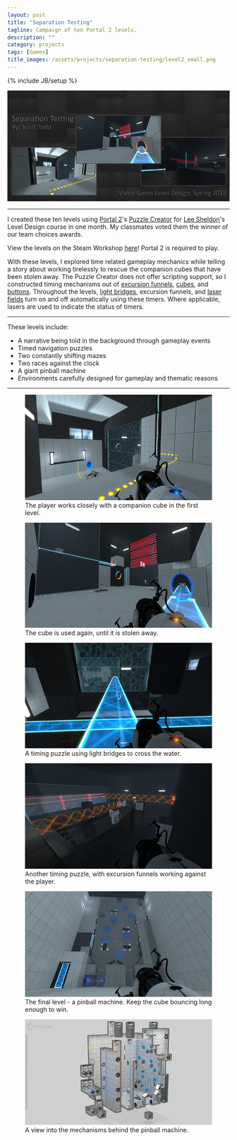 ```yaml
---
layout: post
title: "Separation Testing"
tagline: Campaign of ten Portal 2 levels.
description: ""
category: projects
tags: [Games]
title_images: /assets/projects/separation-testing/level2_small.png
---
```

{% include JB/setup %}

<img src="/assets/projects/separation-testing/collection-background.png">

<hr>

I created these ten levels using <a href="http://www.thinkwithportals.com/">Portal 2</a>'s <a href="http://theportalwiki.com/wiki/Puzzle_Creator">Puzzle Creator</a> for <a href="http://www.cm.rpi.edu/pl/people-590/lee-sheldon">Lee Sheldon</a>'s Level Design course in one month. My classmates voted them the winner of our team choices awards.

View the levels on the Steam Workshop <a href="http://steamcommunity.com/sharedfiles/filedetails/?id=140584138">here</a>! Portal 2 is required to play.

With these levels, I explored time related gameplay mechanics while telling a story about working tirelessly to rescue the companion cubes that have been stolen away. The Puzzle Creator does not offer scripting support, so I constructed timing mechanisms out of <a href="http://theportalwiki.com/wiki/Excursion_Funnel">excursion funnels</a>, <a href="http://theportalwiki.com/wiki/Weighted_Storage_Cube">cubes</a>, and <a href="http://theportalwiki.com/wiki/Heavy_Duty_Super-Colliding_Super_Button">buttons</a>. Throughout the levels, <a href="http://theportalwiki.com/wiki/Hard_Light_Bridge">light bridges</a>, excursion funnels, and <a href="http://theportalwiki.com/wiki/Laser_Field">laser fields</a> turn on and off automatically using these timers. Where applicable, lasers are used to indicate the status of timers.

<hr>

These levels include:

* A narrative being told in the background through gameplay events
* Timed navigation puzzles
* Two constantly shifting mazes
* Two races against the clock
* A giant pinball machine
* Environments carefully designed for gameplay and thematic reasons

<hr>

<figure>
    <a href="/assets/projects/separation-testing/level1_large.png"><img src="/assets/projects/separation-testing/level1_small.png"></a>
    <figcaption>The player works closely with a companion cube in the first level.</figcaption>
</figure>

<figure>
    <a href="/assets/projects/separation-testing/level2_large.png"><img src="/assets/projects/separation-testing/level2_small.png"></a>
    <figcaption>The cube is used again, until it is stolen away.</figcaption>
</figure>

<figure>
    <a href="/assets/projects/separation-testing/level4_large.png"><img src="/assets/projects/separation-testing/level4_small.png"></a>
    <figcaption>A timing puzzle using light bridges to cross the water.</figcaption>
</figure>

<figure>
    <a href="/assets/projects/separation-testing/level5_large.png"><img src="/assets/projects/separation-testing/level5_small.png"></a>
    <figcaption>Another timing puzzle, with excursion funnels working against the player.</figcaption>
</figure>

<figure>
    <a href="/assets/projects/separation-testing/level10_large.png"><img src="/assets/projects/separation-testing/level10_small.png"></a>
    <figcaption>The final level - a pinball machine. Keep the cube bouncing long enough to win.</figcaption>
</figure>

<figure>
    <a href="/assets/projects/separation-testing/level10-editor_large.png"><img src="/assets/projects/separation-testing/level10-editor_small.png"></a>
    <figcaption>A view into the mechanisms behind the pinball machine.</figcaption>
</figure>
